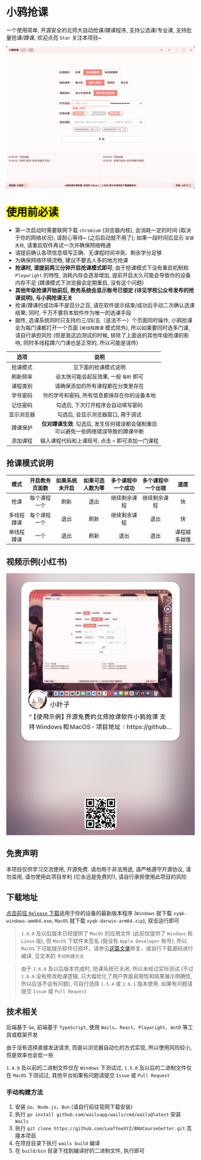 # 小鸦抢课
一个使用简单, 开源安全的北师大自动抢课/蹲课程序, 支持公选课/专业课, 支持批量抢课/蹲课, 欢迎点亮 `Star` 关注本项目~

![](./README.png)

# <mark>使用前必读</mark>
- 第一次启动时需要联网下载 `chromium` (浏览器内核), 会消耗一定的时间 (取决于你的网络状况), 请耐心等待~ (之后启动就不用了); 如果一段时间后显示 `安装失败`, 请重启软件再试一次并确保网络畅通
- 请提前确认各项信息填写正确、无课程时间冲突、剩余学分足够
- 为确保网络环境流畅, 建议不要去人多的地方抢课
- **抢课时, 请提前两三分钟开启抢课模式即可**; 由于抢课模式下没有重启机制和 `Playwright` 的特性, 消耗内存会逐渐增加, 提前开启太久可能会导致你的设备内存不足 (蹲课模式下浏览器会定期重启, 没有这个问题)
- **其他年级抢课开始前后, 教务系统会显示账号已锁定 (详见学校公众号发布的抢课说明), 与小鸦抢课无关**
- 抢课/蹲课的成功率不是百分之百, 请在软件提示结束/成功后手动二次确认选课结果; 同时, 千万不要将本软件作为唯一的选课手段
- 据传, 选课系统同时只支持约三/四/五（说法不一）个页面同时操作, 小鸦抢课会为每门课都打开一个页面 (`单线程蹲课` 模式除外), 所以如果要同时选多门课, 请自行承担风险 (但是我这边测试的时候, 排除了上面说的其他年级抢课的影响, 同时多线程蹲六门课也是正常的, 所以可能是误传)

| 选项 | 说明 |
| :---: | :---: |
| 抢课模式 | 见下面的抢课模式说明 |
| 刷新频率 | 设太快可能会起反效果, 一般 `每秒` 即可 |
| 课程类别 | 请确保添加的所有课程都在分类里存在 |
| 学号密码 | 你的学号和密码, 所有信息都保存在你的设备本地 |
| 记住密码 | 勾选后, 下次打开程序会自动填写密码 |
| 显示浏览器 | 勾选后, 会显示浏览器窗口, 用于调试 |
| 蹲课保护 | **仅对蹲课生效**. 勾选后, 发生任何错误都会强制重启<br>可以避免一些网络错误导致的蹲课中断 |
| 添加课程 | 输入课程代码和上课班号, 点击 `+` 即可添加一门课程 |

## 抢课模式说明
| 模式 | 开启教务页面数 | 如果系统未开启 | 如果可选人数为零 | 多个课程中一个成功 | 多个课程中一个出错 | 速度 |
| :---: | :---: | :---: | :---: | :---: | :---: | :---: |
| 抢课 | 每个课程一个 | 刷新 | 退出 | 继续剩余课程 | 继续剩余课程 | 快 |
| 多线程蹲课 | 每个课程一个 | 退出 | 刷新 | 继续剩余课程 | 退出 | 快 |
| 单线程蹲课 | 一个 | 退出 | 刷新 | 退出 | 退出 | 课程越多越慢 |

## 视频示例(小红书)
![](./xhs.jpg)

## 免责声明
本项目仅供学习交流使用, 开源免费. 请勿用于非法用途, 请严格遵守开源协议, 请勿滥用, 请勿使用此项目牟利 (它永远是免费的!), 请自行承担使用此项目的风险

## 下载地址
[点击前往 `Release` 下载](https://github.com/LeafYeeXYZ/BNUCourseGetter/releases)适用于你的设备的最新版本程序 (`Windows` 就下载 `xyqk-windows-amd64.exe`, `MacOS` 就下载 `xyqk-darwin-arm64.zip`), 双击运行即可 

> `1.6.0` 及以后版本已经提供了 `MacOS` 的应用文件 (此前仅提供了 `Windows` 和 `Linux` 版), 但 `MacOS` 下软件未签名 (我没有 `Apple Developer` 账号), 所以 `MacOS` 下可能提示软件已损坏，请参见[这篇文章](https://www.mac2m.com/article/450/)修复，或自行下载源码进行编译, 见文末的 `手动构建方法`

> 由于 `1.6.0` 及以后版本完成时, 抢课系统已关闭, 所以未经过实际测试 (不过 `1.6.0` 没有修改抢课逻辑, 只大幅优化了用户界面易用性和结果展示明确性, 所以应该不会有问题), 可自行选择 `1.5.4` 或 `1.6.1` 版本使用. 如果有问题请提交 `Issue` 或 `Pull Request`

## 技术相关
后端基于 `Go`, 前端基于 `TypeScript`, 使用 `Wails`、`React`、`Playwright`、`AntD` 等工具或框架开发

由于没有选择直接发送请求, 而是以浏览器自动化的方式实现, 所以使用风险较小, 但是效率也会低一些

`1.4.0` 及以前的二进制文件仅在 `Windows` 下测试过, `1.5.0` 及以后的二进制文件仅在 `MacOS` 下测试过, 其他平台如果有问题请提交 `Issue` 或 `Pull Request`

### 手动构建方法
1. 安装 `Go`、`Node.js`、`Bun` (请自行前往官网下载安装)
2. 执行 `go install github.com/wailsapp/wails/cmd/wails@latest` 安装 `Wails`
3. 执行 `git clone https://github.com/LeafYeeXYZ/BNUCourseGetter.git` 克隆本项目
4. 在项目目录下执行 `wails build` 编译
5. 在 `build/bin` 目录下找到编译好的二进制文件, 执行即可